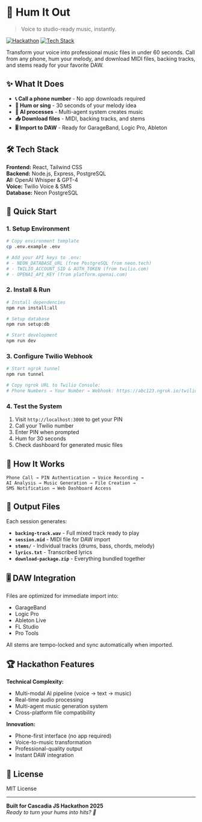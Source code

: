 # 🎵 Hum It Out

> Voice to studio-ready music, instantly.

[![Hackathon](https://img.shields.io/badge/hackathon-Cascadia%20JS-blue)](https://cascadiajs.com)
[![Tech Stack](https://img.shields.io/badge/stack-Node.js%20%7C%20React%20%7C%20OpenAI%20%7C%20Twilio-green)](https://github.com)

Transform your voice into professional music files in under 60 seconds. Call from any phone, hum your melody, and download MIDI files, backing tracks, and stems ready for your favorite DAW.

## ✨ What It Does

- **📞 Call a phone number** - No app downloads required
- **🎤 Hum or sing** - 30 seconds of your melody idea  
- **🤖 AI processes** - Multi-agent system creates music
- **📥 Download files** - MIDI, backing tracks, and stems
- **🎚️ Import to DAW** - Ready for GarageBand, Logic Pro, Ableton

## 🛠 Tech Stack

**Frontend:** React, Tailwind CSS  
**Backend:** Node.js, Express, PostgreSQL  
**AI:** OpenAI Whisper & GPT-4  
**Voice:** Twilio Voice & SMS  
**Database:** Neon PostgreSQL  

## 🚀 Quick Start

### 1. Setup Environment
```bash
# Copy environment template
cp .env.example .env

# Add your API keys to .env:
# - NEON_DATABASE_URL (free PostgreSQL from neon.tech)
# - TWILIO_ACCOUNT_SID & AUTH_TOKEN (from twilio.com)  
# - OPENAI_API_KEY (from platform.openai.com)
```

### 2. Install & Run
```bash
# Install dependencies
npm run install:all

# Setup database
npm run setup:db

# Start development
npm run dev
```

### 3. Configure Twilio Webhook
```bash
# Start ngrok tunnel
npm run tunnel

# Copy ngrok URL to Twilio Console:
# Phone Numbers → Your Number → Webhook: https://abc123.ngrok.io/twilio/voice
```

### 4. Test the System
1. Visit `http://localhost:3000` to get your PIN
2. Call your Twilio number
3. Enter PIN when prompted
4. Hum for 30 seconds
5. Check dashboard for generated music files

## 🎼 How It Works

```
Phone Call → PIN Authentication → Voice Recording → 
AI Analysis → Music Generation → File Creation → 
SMS Notification → Web Dashboard Access
```

## 🎯 Output Files

Each session generates:
- **`backing-track.wav`** - Full mixed track ready to play
- **`session.mid`** - MIDI file for DAW import
- **`stems/`** - Individual tracks (drums, bass, chords, melody)
- **`lyrics.txt`** - Transcribed lyrics
- **`download-package.zip`** - Everything bundled together

## 🎚️ DAW Integration

Files are optimized for immediate import into:
- GarageBand
- Logic Pro  
- Ableton Live
- FL Studio
- Pro Tools

All stems are tempo-locked and sync automatically when imported.

<!-- ## 📱 Demo

**Live Demo Flow:**
1. Show dashboard with PIN
2. Call system live from judge's phone
3. Hum melody for 30 seconds  
4. Display real-time processing status
5. Download and play generated files
6. Import into DAW for live music creation -->

## 🏆 Hackathon Features

**Technical Complexity:**
- Multi-modal AI pipeline (voice → text → music)
- Real-time audio processing
- Multi-agent music generation system
- Cross-platform file compatibility

**Innovation:**
- Phone-first interface (no app required)
- Voice-to-music transformation
- Professional-quality output
- Instant DAW integration

## 📄 License

MIT License

---

**Built for Cascadia JS Hackathon 2025**  
*Ready to turn your hums into hits? 🎵*